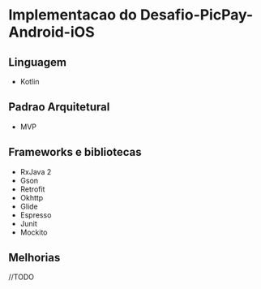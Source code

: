 # Implementacao do Desafio-PicPay-Android-iOS

## Linguagem
* Kotlin

## Padrao Arquitetural
 * MVP

## Frameworks e bibliotecas
* RxJava 2
* Gson
* Retrofit
* Okhttp
* Glide
* Espresso
* Junit
* Mockito

## Melhorias
 //TODO
